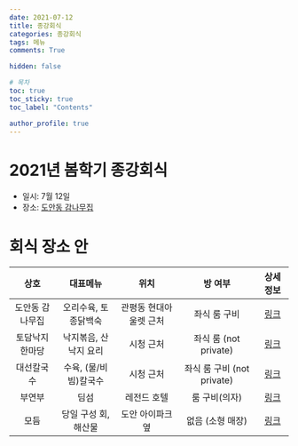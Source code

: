 ```yaml
---
date: 2021-07-12
title: 종강회식
categories: 종강회식
tags: 메뉴
comments: True

hidden: false

# 목차
toc: true  
toc_sticky: true
toc_label: "Contents"

author_profile: true
---
```


# 2021년 봄학기 종강회식

- 일시: 7월 12일
- 장소: [도안동 감나무집](<http://naver.me/5Rc8PppU>)

# 회식 장소 안

상호    |   대표메뉴    |   위치    |   방 여부 |   상세 정보
:---:   |   :---:   |   :---:   |   :---:   |   :---:
도안동 감나무집     |    오리수육, 토종닭백숙   |  관평동 현대아울렛 근처    |    좌식 룸 구비    |   [링크](<http://naver.me/5Rc8PppU>)
토담낙지한마당      |    낙지볶음, 산낙지 요리  |  시청 근처    |    좌식 룸 (not private)    |   [링크](<http://naver.me/xC6i8A8T>)
대선칼국수          |    수육, (물/비빔)칼국수  |  시청 근처    |    좌식 룸 구비 (not private)    |   [링크](<http://naver.me/Gul0oyqN>)
부연부              |    딤섬                   |  레전드 호텔  |    룸 구비(의자)    |   [링크](<http://naver.me/FWJPvEnM>)
모듬              |    당일 구성 회, 해산물     |  도안 아이파크 옆  |    없음 (소형 매장)    |   [링크](<http://naver.me/5y4w9t9l>)
